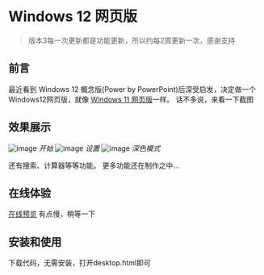 # Windows 12 网页版

> 版本3每一次更新都是功能更新，所以约每2周更新一次，感谢支持

## 前言
最近看到 Windows 12 概念版(Power by PowerPoint)后深受启发，决定做一个Windows12网页版，就像 [Windows 11 网页版](https://win11.blueedge.me/)一样。
话不多说，来看一下截图

## 效果展示
![image](https://user-images.githubusercontent.com/71509955/194317185-b64e87c7-4035-4f48-b726-e6cda5f9d81a.png)
*开始*
![image](https://user-images.githubusercontent.com/71509955/194317323-772154ec-b463-403e-9213-78087282263b.png)
*设置*
![image](https://user-images.githubusercontent.com/71509955/194317552-d8ba5f44-fbff-4e4c-b104-0a4a589c3655.png)
*深色模式*

还有搜索、计算器等等功能。
更多功能还在制作之中...

## 在线体验
[在线预览](https://huangzh20.github.io/windows12-2-/desktop.html)
有点慢，稍等一下

## 安装和使用
下载代码，无需安装，打开desktop.html即可
